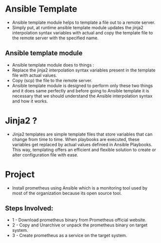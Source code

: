 # Ansible Template

- Ansible template module helps to template a file out to a remote server.
- Simply put, at runtime ansible template module updates the jinja2 interpolation syntax variables with actual and copy the template file to the remote server with the specified name.

## Ansible template module

- Ansible template module does to things :
- Replace the jinja2 interpolation syntax variables present in the template file with actual values.
- Copy (scp) the file to the remote server.
- Ansible template module is designed to perform only these two things and it does same perfectly and before going to Ansible template it is necessary that we should understand the Ansible interpolation syntax and how it works.

# Jinja2 ?

- Jinja2 templates are simple template files that store variables that can change from time to time. When playbooks are executed, these variables get replaced by actual values definied in Ansible Playbooks. This way, templating offers an efficient and flexible solution to create or alter configuration file with ease.

# Project

- Install prometheus using Ansible which is a monitoring tool used by most of the organization because its open source tool.

## Steps Involved:

- 1 - Download prometheus binary from Prometheus official website.
- 2 - Copy and Unarchive or unpack the prometheus binary on target system.
- 3 - Create prometheus as a service on the target system.
